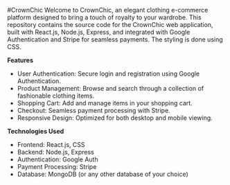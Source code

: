 #CrownChic
Welcome to CrownChic, an elegant clothing e-commerce platform designed to bring a touch of royalty to your wardrobe. This repository contains the source code for the CrownChic web application, built with React.js, Node.js, Express, and integrated with Google Authentication and Stripe for seamless payments. The styling is done using CSS.


**Features**
- User Authentication: Secure login and registration using Google Authentication.
- Product Management: Browse and search through a collection of fashionable clothing items.
- Shopping Cart: Add and manage items in your shopping cart.
- Checkout: Seamless payment processing with Stripe.
- Responsive Design: Optimized for both desktop and mobile viewing.

**Technologies Used**
- Frontend: React.js, CSS
- Backend: Node.js, Express
- Authentication: Google Auth
- Payment Processing: Stripe
- Database: MongoDB (or any other database of your choice)

